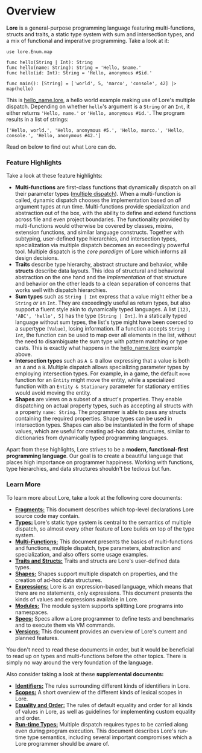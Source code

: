 # Overview

**Lore** is a general-purpose programming language featuring multi-functions, structs and traits, a static type system with sum and intersection types, and a mix of functional and imperative programming. Take a look at it:

```
use lore.Enum.map

func hello(String | Int): String
func hello(name: String): String = 'Hello, $name.'
func hello(id: Int): String = 'Hello, anonymous #$id.'

func main(): [String] = ['world', 5, 'marco', 'console', 42] |> map(hello)
```

This is [hello_name.lore](../test/lessons/hello_name.lore), a hello world example making use of Lore's multiple dispatch. Depending on whether `hello`'s argument is a `String` or an `Int`, it either returns `'Hello, name.'` or `'Hello, anonymous #id.'`. The program results in a list of strings:

```
['Hello, world.', 'Hello, anonymous #5.', 'Hello, marco.', 'Hello, console.', 'Hello, anonymous #42.']
```

Read on below to find out what Lore can do.



### Feature Highlights

Take a look at these feature highlights:

- **Multi-functions** are first-class functions that dynamically dispatch on all their parameter types ([multiple dispatch](https://en.wikipedia.org/wiki/Multiple_dispatch)). When a multi-function is called, dynamic dispatch chooses the implementation based on *all* argument types at run time. Multi-functions provide specialization and abstraction out of the box, with the ability to define and extend functions across file and even project boundaries. The functionality provided by multi-functions would otherwise be covered by classes, mixins, extension functions, and similar language constructs. Together with subtyping, user-defined type hierarchies, and intersection types, specialization via multiple dispatch becomes an exceedingly powerful tool. Multiple dispatch is the *core paradigm* of Lore which informs all design decisions.
- **Traits** describe type hierarchy, abstract structure and behavior, while **structs** describe data layouts. This idea of structural and behavioral abstraction on the one hand and the *implementation* of that structure and behavior on the other leads to a clean separation of concerns that works well with dispatch hierarchies.
- **Sum types** such as `String | Int` express that a value might either be a `String` *or* an `Int`. They are exceedingly useful as return types, but also support a fluent style akin to dynamically typed languages. A list `[123, 'ABC', 'hello', 5]` has the type `[String | Int]`. In a statically typed language without sum types, the list's type might have been coerced to a supertype `[Value]`, losing information. If a function accepts `String | Int`, the function can be used to map over all elements in the list, without the need to disambiguate the sum type with pattern matching or type casts. This is exactly what happens in the [hello_name.lore](../test/lessons/hello_name.lore) example above.
- **Intersection types** such as `A & B` allow expressing that a value is both an `A` and a `B`. Multiple dispatch allows specializing parameter types by employing intersection types. For example, in a game, the default `move` function for an `Entity` might move the entity, while a specialized function with an `Entity & Stationary` parameter for stationary entities would avoid moving the entity.
- **Shapes** are views on a subset of a struct's properties. They enable dispatching on actual property types, such as accepting all structs with a property `name: String`. The programmer is able to pass any structs containing the required properties. Shape types can be used in intersection types. Shapes can also be instantiated in the form of shape values, which are useful for creating ad-hoc data structures, similar to dictionaries from dynamically typed programming languages.

Apart from these highlights, Lore strives to be a **modern, functional-first programming language**. Our goal is to create a beautiful language that places high importance on programmer happiness. Working with functions, type hierarchies, and data structures shouldn't be tedious but fun.



### Learn More

To learn more about Lore, take a look at the following core documents:

- [**Fragments:**](fragments.md) This document describes which top-level declarations Lore source code may contain.
- [**Types:**](types.md) Lore's static type system is central to the semantics of multiple dispatch, so almost every other feature of Lore builds on top of the type system.
- [**Multi-Functions:**](multi-functions.md) This document presents the basics of multi-functions and functions, multiple dispatch, type parameters, abstraction and specialization, and also offers some usage examples.
- [**Traits and Structs:**](traits-structs.md) Traits and structs are Lore's user-defined data types.
- [**Shapes:**](shapes.md) Shapes support multiple dispatch on properties, and the creation of ad-hoc data structures.
- [**Expressions:**](expressions.md) Lore is an expression-based language, which means that there are no statements, only expressions. This document presents the kinds of values and expressions available in Lore.
- [**Modules:**](modules.md) The module system supports splitting Lore programs into namespaces.
- [**Specs:**](specs.md) Specs allow a Lore programmer to define tests and benchmarks and to execute them via VM commands.
- [**Versions:**](versions.md) This document provides an overview of Lore's current and planned features.

You don't need to read these documents in order, but it would be beneficial to read up on types and multi-functions before the other topics. There is simply no way around the very foundation of the language.

Also consider taking a look at these **supplemental documents:**

- [**Identifiers:**](identifiers.md) The rules surrounding different kinds of identifiers in Lore.
- [**Scopes:**](scopes.md) A short overview of the different kinds of lexical scopes in Lore.
- [**Equality and Order:**](equality-order.md) The rules of default equality and order for all kinds of values in Lore, as well as guidelines for implementing custom equality and order.
- [**Run-time Types:**](runtime-types.md) Multiple dispatch requires types to be carried along even during program execution. This document describes Lore's run-time type semantics, including several important compromises which a Lore programmer should be aware of.
